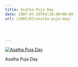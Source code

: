```yaml
---
title: Asalha Puja Day
date: 2007-07-29T03:28:48+00:00
url: /2007/07/asalha-puja-day/




---
```

<div class="flickr">
  <a href="http://www.flickr.com/photos/schreibblogade/939540861/" title="Asalha Puja Day"><img src="//farm2.static.flickr.com/1358/939540861_643a51e318.jpg" alt="Asalha Puja Day" /></a></p>

  <p>
    Asalha Puja Day
  </p>
</div>
